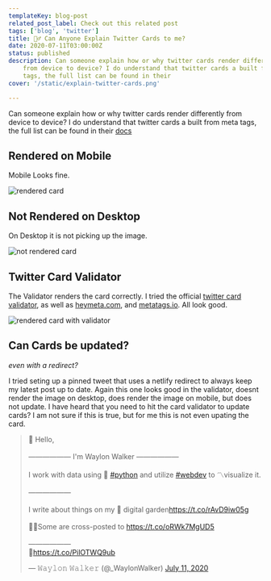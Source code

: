 ```yaml
---
templateKey: blog-post
related_post_label: Check out this related post
tags: ['blog', 'twitter']
title: 🙋‍♂️ Can Anyone Explain Twitter Cards to me?
date: 2020-07-11T03:00:00Z
status: published
description: Can someone explain how or why twitter cards render differently
    from device to device? I do understand that twitter cards a built from meta
    tags, the full list can be found in their
cover: '/static/explain-twitter-cards.png'

---
```


Can someone explain how or why twitter cards render differently from device to device?  I do understand that twitter cards a built from meta tags, the full list can be found in their [docs](https://developer.twitter.com/en/docs/tweets/optimize-with-cards/overview/markup)

## Rendered on Mobile

Mobile Looks fine.

![rendered card](https://images.waylonwalker.com/twitter-card-rendered.png)

## Not Rendered on Desktop

On Desktop it is not picking up the image.

![not rendered card](https://images.waylonwalker.com/twitter-card-rendered.png)


## Twitter Card Validator

The Validator renders the card correctly.  I tried the official [twitter card validator](https://cards-dev.twitter.com/validator), as well as [heymeta.com](https://www.heymeta.com/url/waylonwalker.com/latest), and [metatags.io](https://metatags.io/).  All look good.

![rendered card with validator](https://images.waylonwalker.com/twitter-card-rendered.png)

## Can Cards be updated?
_even with a redirect?_

I tried seting up a pinned tweet that uses a netlify redirect to always keep my latest post up to date.  Again this one looks good in the validator, doesnt render the image on desktop, does render the image on mobile, but does not update.  I have heard that you need to hit the card validator to update cards?  I am not sure if this is true, but for me this is not even upating the card.


<blockquote class="twitter-tweet"><p lang="en" dir="ltr">👋 Hello,<br><br>―――――― I&#39;m Waylon Walker ――――――<br><br>I work with data using 🐍 <a href="https://twitter.com/hashtag/python?src=hash&amp;ref_src=twsrc%5Etfw">#python</a> and utilize <a href="https://twitter.com/hashtag/webdev?src=hash&amp;ref_src=twsrc%5Etfw">#webdev</a> to 〽visualize it.<br><br>――――――<br><br>I write about things on my 🌱 digital garden<a href="https://t.co/rAvD9iw05g">https://t.co/rAvD9iw05g</a><br><br>👨‍💻Some are cross-posted to <a href="https://t.co/oRWk7MgUD5">https://t.co/oRWk7MgUD5</a><br><br>――――――<br>💌<a href="https://t.co/PilOTWQ9ub">https://t.co/PilOTWQ9ub</a></p>&mdash; 𝚆𝚊𝚢𝚕𝚘𝚗 𝚆𝚊𝚕𝚔𝚎𝚛 (@_WaylonWalker) <a href="https://twitter.com/_WaylonWalker/status/1282000623299371008?ref_src=twsrc%5Etfw">July 11, 2020</a></blockquote> <script async src="https://platform.twitter.com/widgets.js" charset="utf-8"></script>
